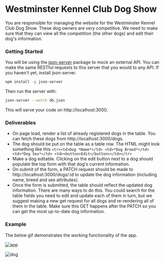 # Westminster Kennel Club Dog Show

You are responsible for managing the website for the Westminster Kennel Club Dog Show. These dog owners are _very_ competitive. We need to make sure that they can view all the competition (the other dogs) and edit their dog's information.

### Getting Started

You will be using the [json-server](https://github.com/typicode/json-server) package to mock an external API. You can make the same RESTful requests to this server that you would to any API. If you haven't yet, install json-server.
```bash
npm install -g json-server
```

Then run the server with:
```bash
json-server --watch db.json
```

This will serve your code on http://localhost:3000.

### Deliverables

- On page load, render a list of already registered dogs in the table. You can fetch these dogs from http://localhost:3000/dogs.
- The dog should be put on the table as a table row. The HTML might look something like this `<tr><td>Dog *Name*</td> <td>*Dog Breed*</td> <td>*Dog Sex*</td> <td><button>Edit</button></td></tr>`
- Make a dog editable. Clicking on the edit button next to a dog should populate the top form with that dog's current information.
- On submit of the form, a PATCH request should be made to http://localhost:3000/dogs/:id to update the dog information (including name, breed and sex attributes).
- Once the form is submitted, the table should reflect the updated dog information. There are many ways to do this. You could search for the table fields you need to edit and update each of them in turn, but we suggest making a new get request for all dogs and re-rendering all of them in the table. Make sure this GET happens after the PATCH so you can get the most up-to-date dog information.

### Example
The below gif demonstrates the working functionality of the app.

![app](assets/app.gif)

![dog](assets/dog-show.jpg)
